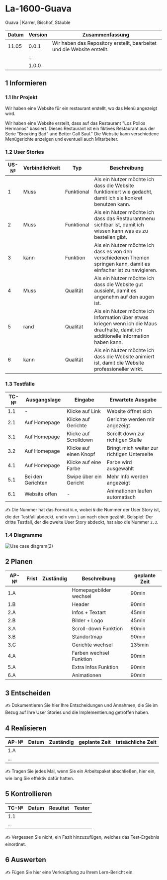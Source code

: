 # La-1600-Guava


Guava | Karrer, Bischof, Stäuble

| Datum | Version | Zusammenfassung                                              |
| ----- | ------- | ------------------------------------------------------------ |
| 11.05 | 0.0.1   | Wir haben das Repository erstellt, bearbeitet und die Website erstellt.|
|       | ...     |                                                              |
|       | 1.0.0   |                                                              |

## 1 Informieren

### 1.1 Ihr Projekt

Wir haben eine Website für ein restaurant erstellt, wo das Menü angezeigt wird.

Wir haben eine Website erstellt, dass auf das Restaurant "Los Pollos Hermanos" bassiert. Dieses Restaurant ist ein fiktives Restaurant aus der Serie "Breaking Bad" und Better Call Saul." Die Website kann verschiedene Menügerichte anzeigen und eventuell auch Mitarbeiter.

### 1.2 User Stories

| US-№ | Verbindlichkeit | Typ  | Beschreibung                       |
| ---- | --------------- | ---- | ---------------------------------- |
|1| Muss |Funktional| Als ein Nutzer möchte ich dass die Website funktioniert wie gedacht, damit ich sie konkret benutzen kann.|
|2|Muss|Funktional| Als ein Nutzer möchte ich dass das Restaurantmenu sichtbar ist, damit ich wissen kann was es zu bestellen gibt.|
|3|kann|Funktion| Als ein Nutzer möchte ich dass es von den verschiedenen Themen springen kann, damit es einfacher ist zu navigieren.|
|4|Muss|Qualität| Als ein Nutzer möchte ich dass die Website gut aussieht, damit es angenehm auf den augen ist.|
|5|rand|Qualität| Als ein Nutzer möchte ich Information über etwas kriegen wenn ich die Maus draufhalte, damit ich additionelle Information haben kann.|
|6|kann|Qualität| Als ein Nutzer möchte ich dass die Website animiert ist, damit die Website professioneller wirkt.|





### 1.3 Testfälle

| TC-№ | Ausgangslage | Eingabe | Erwartete Ausgabe |
| ---- | ------------ | ------- | ----------------- |
| 1.1  | - | Klicke auf Link | Website öffnet sich |
| 2.1  | Auf Homepage | Klicke auf Gerichte | Gerichte werden mir angezeigt |
| 3.1  | Auf Homepage | Klicke auf Scrolldown | Scrollt down zur richtigen Stelle |
| 3.2  | Auf Homepage | Klicke auf einen Knopf | Bringt mich weiter zur richtigen Unterseite |
| 4.1  | Auf Homepage | Klicke auf eine Farbe | Farbe wird ausgewählt |
| 5.1  | Bei den Gerichten | Swipe über ein Gericht | Mehr Info werden angezeigt |
| 6.1  | Website offen | - | Animationen laufen automatisch |

✍️ Die Nummer hat das Format `N.m`, wobei `N` die Nummer der User Story ist, die der Testfall abdeckt, und `m` von `1` an nach oben gezählt. Beispiel: Der dritte Testfall, der die zweite User Story abdeckt, hat also die Nummer `2.3`.

### 1.4 Diagramme
![Use case diagram(2)](https://github.com/HeliumxD/La-1600-Guava/assets/111046337/a3e36b47-bbb3-4156-8e71-7ea6f75e4167)




## 2 Planen

| AP-№ | Frist | Zuständig | Beschreibung | geplante Zeit |
| ---- | ----- | --------- | ------------ | ------------- |
| 1.A  |       |           | Homepagebilder wechsel | 90min |
| 1.B  |       |           | Header | 90min |
| 2.A  |       |           | Infos + Textart | 45min |
| 2.B  |       |           | Bilder + Logo | 45min |
| 3.A  |       |           | Scroll-down Funktion | 90min |
| 3.B  |       |           | Standortmap | 90min |
| 3.C  |       |           | Gerichte wechsel | 135min |
| 4.A  |       |           | Farben wechsel Funktion | 90min |
| 5.A  |       |           | Extra Infos Funktion | 90min |
| 6.A  |       |           | Animationen | 90min |


## 3 Entscheiden

✍️ Dokumentieren Sie hier Ihre Entscheidungen und Annahmen, die Sie im Bezug auf Ihre User Stories und die Implementierung getroffen haben.

## 4 Realisieren

| AP-№ | Datum | Zuständig | geplante Zeit | tatsächliche Zeit |
| ---- | ----- | --------- | ------------- | ----------------- |
| 1.A  |       |           |               |                   |
| ...  |       |           |               |                   |

✍️ Tragen Sie jedes Mal, wenn Sie ein Arbeitspaket abschließen, hier ein, wie lang Sie effektiv dafür hatten.

## 5 Kontrollieren

| TC-№ | Datum | Resultat | Tester |
| ---- | ----- | -------- | ------ |
| 1.1  |       |          |        |
| ...  |       |          |        |

✍️ Vergessen Sie nicht, ein Fazit hinzuzufügen, welches das Test-Ergebnis einordnet.

## 6 Auswerten

✍️ Fügen Sie hier eine Verknüpfung zu Ihrem Lern-Bericht ein.
